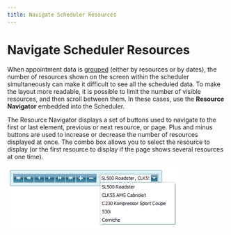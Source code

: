 ```yaml
---
title: Navigate Scheduler Resources
---
```

# Navigate Scheduler Resources
When appointment data is [grouped](../layout-customization/scheduler-grouping.md) (either by resources or by dates), the number of resources shown on the screen within the scheduler simultaneously can make it difficult to see all the scheduled data. To make the layout more readable, it is possible to limit the number of visible resources, and then scroll between them. In these cases, use the **Resource Navigator** embedded into the Scheduler.

The Resource Navigator displays a set of buttons used to navigate to the first or last element, previous or next resource, or page. Plus and minus buttons are used to increase or decrease the number of resources displayed at once. The combo box allows you to select the resource to display (or the first resource to display if the page shows several resources at one time).

![VisualElements_ResourceNavigator](../../../images/img6723.png)